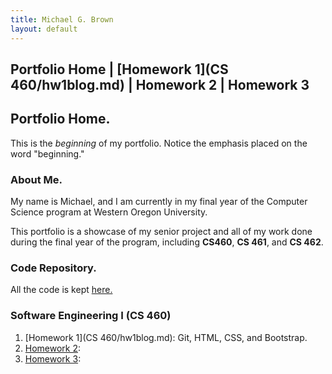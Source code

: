 ```yaml
---
title: Michael G. Brown   
layout: default
---
```

Portfolio Home | [Homework 1](CS 460/hw1blog.md) | Homework 2 | Homework 3
---
## Portfolio Home.

This is the *beginning* of my portfolio. Notice the emphasis placed on the word "beginning."

### About Me.

My name is Michael, and I am currently in my final year of the Computer Science program at Western Oregon University.

This portfolio is a showcase of my senior project and all of my work done during the final year of the program, including **CS460**, **CS 461**, and **CS 462**.

### Code Repository.

All the code is kept [here.](https://github.com/mgeorgebrown89/CS-Portfolio)

### Software Engineering I (CS 460)

1. [Homework 1](CS 460/hw1blog.md): Git, HTML, CSS, and Bootstrap.
2. [Homework 2](): 
3. [Homework 3](): 
